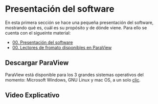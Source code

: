 # Presentación del software

En esta primera sección se hace una pequeña presentación del software, mostrando qué es, cuál es su propósito y de dónde viene. Para ello se cuenta con el sigueinte material:

- [00. Presentación del software](00_Presentacion_del_software.pdf)
- [00. Lectores de fromato disponibles en ParaView](00_Lectores_de_formato_disponibes_en_ParaView.pdf)

## Descargar ParaView

ParaView está disponible para los 3 grandes sistemas operativos del momento: Microsoft Windows, GNU Linux y mac OS, a un solo [clic](https://www.paraview.org/download/).

## Video Explicativo
